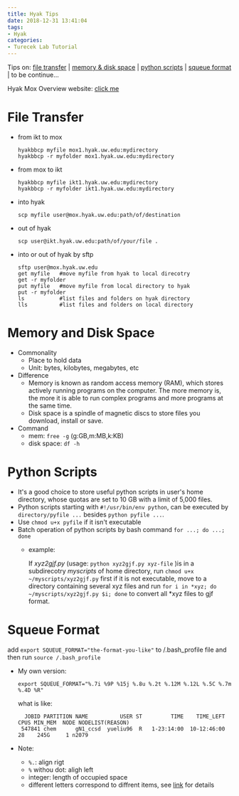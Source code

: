 ```yaml
---
title: Hyak Tips
date: 2018-12-31 13:41:04
tags:
- Hyak
categories:
- Turecek Lab Tutorial
---
```


Tips on: [file transfer](#scp) | [memory & disk space](#memdisk) | [python scripts](#pyscripts) | [squeue format](#squeue) | to be continue...

Hyak Mox Overview website: [click me](https://wiki.cac.washington.edu/display/hyakusers/Hyak+mox+Overview)

# <jump id='scp'>File Transfer</jump>

- from ikt to mox
  
  ```
  hyakbbcp myfile mox1.hyak.uw.edu:mydirectory
  hyakbbcp -r myfolder mox1.hyak.uw.edu:mydirectory
  ```

- from mox to ikt

  ```
  hyakbbcp myfile ikt1.hyak.uw.edu:mydirectory
  hyakbbcp -r myfolder ikt1.hyak.uw.edu:mydirectory
  ```
- into hyak
  
  ```
  scp myfile user@mox.hyak.uw.edu:path/of/destination
  ```
- out of hyak
  
  ```
  scp user@ikt.hyak.uw.edu:path/of/your/file .
  ```

- into or out of hyak by sftp
  
  ```
  sftp user@mox.hyak.uw.edu
  get myfile   #move myfile from hyak to local direcotry
  get -r myfolder 
  put myfile   #move myfile from local directory to hyak
  put -r myfolder
  ls           #list files and folders on hyak directory
  lls          #list files and folders on local directory
  ```

# <jump id='memdisk'>Memory and Disk Space

- Commonality
  - Place to hold data
  - Unit: bytes, kilobytes, megabytes, etc
- Difference
  - Memory is known as random access memory (RAM), which stores actively running programs on the computer. The more memory is, the more it is able to run complex programs and more programs at the same time.
  - Disk space is a spindle of magnetic discs to store files you download, install or save.
- Command
  - mem: `free -g` (g:GB,m:MB,k:KB)
  - disk space: `df -h`

# <jump id='pyscripts'>Python Scripts</jump>

- It's a good choice to store useful python scripts in user's home directory, whose quotas are set to 10 GB with a limit of 5,000 files. 
- Python scripts starting with `#!/usr/bin/env python`, can be executed by `directory/pyfile ...` besides `python pyfile ...`. 
- Use `chmod u+x pyfile` if it isn't executable
- Batch operation of python scripts by bash command `for ...; do ...; done`
  - example: 
   
     If *xyz2gjf$.$py* (usage: `python xyz2gjf.py xyz-file` )is in a subdirecotry *myscripts* of home directory, run `chmod u+x ~/myscripts/xyz2gjf.py` first if it is not executable, move to a directory containing several xyz files and run `for i in *xyz; do ~/myscripts/xyz2gjf.py $i; done` to convert all *xyz files to gjf format.

# <jump id='squeue'>Squeue Format</jump>

add `export SQUEUE_FORMAT="the-format-you-like"` to /.bash_profile file and then run `source /.bash_profile`

- My own version:
  
  ```
  export SQUEUE_FORMAT="%.7i %9P %15j %.8u %.2t %.12M %.12L %.5C %.7m  %.4D %R"
  ```
    what is like:

    ```
      JOBID PARTITION NAME          USER ST         TIME    TIME_LEFT  CPUS MIN_MEM  NODE NODELIST(REASON)
     547841 chem      gN1_ccsd  yueliu96  R   1-23:14:00  10-12:46:00    28    245G     1 n2079  
    ```
- Note:
  - `%.`: align rigt
  - `%` withou dot: aligh left
  - integer: length of occupied space
  - different letters correspond to diffrent items, see [link](https://slurm.schedmd.com/squeue.html) for details

